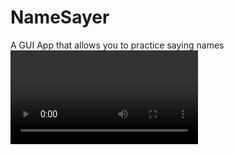# NameSayer
A GUI App that allows you to practice saying names
![Logo](https://i.imgur.com/xO7wYvc.mp4)
